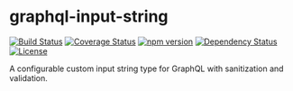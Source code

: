# graphql-input-string
[![Build Status](https://travis-ci.org/joonhocho/graphql-input-string.svg?branch=master)](https://travis-ci.org/joonhocho/graphql-input-string)
[![Coverage Status](https://coveralls.io/repos/github/joonhocho/graphql-input-string/badge.svg?branch=master)](https://coveralls.io/github/joonhocho/graphql-input-string?branch=master)
[![npm version](https://badge.fury.io/js/graphql-input-string.svg)](https://badge.fury.io/js/graphql-input-string)
[![Dependency Status](https://david-dm.org/joonhocho/graphql-input-string.svg)](https://david-dm.org/joonhocho/graphql-input-string)
[![License](http://img.shields.io/:license-mit-blue.svg)](http://doge.mit-license.org)


A configurable custom input string type for GraphQL with sanitization and validation.
